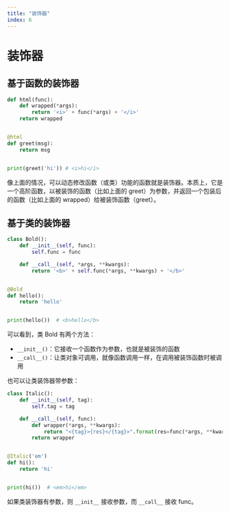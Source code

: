```yaml
---
title: "装饰器"
index: 6
---
```


# 装饰器

## 基于函数的装饰器

```python
def html(func):
    def wrapped(*args):
        return '<i>' + func(*args) + '</i>'
    return wrapped


@html
def greet(msg):
    return msg


print(greet('hi')) # <i>hi</i>
```

像上面的情况，可以动态修改函数（或类）功能的函数就是装饰器。本质上，它是一个高阶函数，以被装饰的函数（比如上面的 greet）为参数，并返回一个包装后的函数（比如上面的 wrapped）给被装饰函数（greet）。

## 基于类的装饰器

```python
class Bold():
    def __init__(self, func):
        self.func = func

    def __call__(self, *args, **kwargs):
        return '<b>' + self.func(*args, **kwargs) + '</b>'


@Bold
def hello():
    return 'hello'


print(hello())  # <b>hello</b>
```

可以看到，类 Bold 有两个方法：

- `__init__()`：它接收一个函数作为参数，也就是被装饰的函数
- `__call__()`：让类对象可调用，就像函数调用一样，在调用被装饰函数时被调用

也可以让类装饰器带参数：

```python
class Italic():
    def __init__(self, tag):
        self.tag = tag

    def __call__(self, func):
        def wrapper(*args, **kwargs):
            return "<{tag}>{res}</{tag}>".format(res=func(*args, **kwargs), tag=self.tag)
        return wrapper


@Italic('em')
def hi():
    return 'hi'


print(hi())  # <em>hi</em>
```

如果类装饰器有参数，则 `__init__` 接收参数，而 `__call__` 接收 func。

